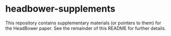 # headbower-supplements
This repository contains supplementary materials (or pointers to them) for the HeadBower paper. See the remainder of this README for further details.
